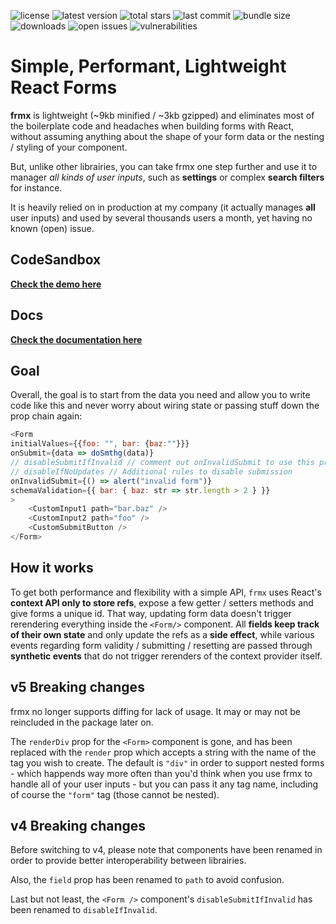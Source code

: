 ![license](https://img.shields.io/github/license/flowsn4ke/frmx)
![latest version](https://img.shields.io/npm/v/frmx)
![total stars](https://img.shields.io/github/stars/flowsn4ke/frmx)
![last commit](https://img.shields.io/github/last-commit/flowsn4ke/frmx)
![bundle size](https://img.shields.io/bundlephobia/minzip/frmx)
![downloads](https://img.shields.io/npm/dt/frmx)
![open issues](https://img.shields.io/github/issues-raw/flowsn4ke/frmx)
![vulnerabilities](https://img.shields.io/snyk/vulnerabilities/github/flowsn4ke/frmx)

# Simple, Performant, Lightweight React Forms

**frmx** is lightweight (~9kb minified / ~3kb gzipped) and eliminates most of the boilerplate code and headaches when building forms with React, without assuming anything about the shape of your form data or the nesting / styling of your component.

But, unlike other librairies, you can take frmx one step further and use it to manager *all kinds of user inputs*, such as **settings** or complex **search filters** for instance.

It is heavily relied on in production at my company (it actually manages **all** user inputs) and used by several thousands users a month, yet having no known (open) issue.

## CodeSandbox

**[Check the demo here](https://codesandbox.io/s/5g8ek?file=/src/Demo.js)**

## Docs

**[Check the documentation here](https://Form.io/)**

## Goal

Overall, the goal is to start from the data you need and allow you to write code like this and never worry about wiring state or passing stuff down the prop chain again:

```js
<Form
initialValues={{foo: "", bar: {baz:""}}}
onSubmit={data => doSmthg(data)}
// disableSubmitIfInvalid // comment out onInvalidSubmit to use this prop!
// disableIfNoUpdates // Additional rules to disable submission
onInvalidSubmit={() => alert("invalid form")}
schemaValidation={{ bar: { baz: str => str.length > 2 } }}
>
    <CustomInput1 path="bar.baz" />
    <CustomInput2 path="foo" />
    <CustomSubmitButton />
</Form>
```

## How it works

To get both performance and flexibility with a simple API, `frmx` uses React's **context API only to store refs**, expose a few getter / setters methods and give forms a unique id. That way, updating form data doesn't trigger rerendering everything inside the `<Form/>` component. All **fields keep track of their own state** and only update the refs as a **side effect**, while various events regarding form validity / submitting / resetting are passed through **synthetic events** that do not trigger rerenders of the context provider itself.

## v5 Breaking changes

frmx no longer supports diffing for lack of usage. It may or may not be reincluded in the package later on.

The `renderDiv` prop for the `<Form>` component is gone, and has been replaced with the `render` prop which accepts a string with the name of the tag you wish to create. The default is `"div"` in order to support nested forms - which happends way more often than you'd think when you use frmx to handle all of your user inputs - but you can pass it any tag name, including of course the `"form"` tag (those cannot be nested).

## v4 Breaking changes

Before switching to v4, please note that components have been renamed in order to provide better interoperability between librairies.

Also, the `field` prop has been renamed to `path` to avoid confusion.

Last but not least, the `<Form />` component's `disableSubmitIfInvalid` has been renamed to `disableIfInvalid`.
